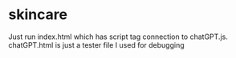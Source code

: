 # skincare
Just run index.html which has script tag connection to chatGPT.js. chatGPT.html is just a tester file I used for debugging 
